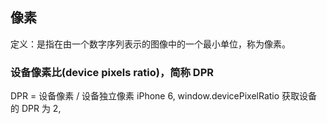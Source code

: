 ## 像素
定义：是指在由一个数字序列表示的图像中的一个最小单位，称为像素。

### 设备像素比(device pixels ratio)，简称 DPR
DPR = 设备像素 / 设备独立像素
 iPhone 6, window.devicePixelRatio 获取设备的 DPR 为 2,
 